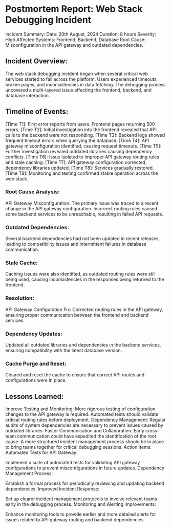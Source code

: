 # Postmortem Report: Web Stack Debugging Incident
Incident Summary:
Date: 20th August, 2024
Duration: 8 hours
Severity: High
Affected Systems: Frontend, Backend, Database
Root Cause: Misconfiguration in the API gateway and outdated dependencies.
## Incident Overview:
The web stack debugging incident began when several critical web services started to fail across the platform. Users experienced timeouts, broken pages, and inconsistencies in data fetching. The debugging process uncovered a multi-layered issue affecting the frontend, backend, and database interaction.

## Timeline of Events:
[Time T1]: First error reports from users. Frontend pages returning 500 errors.
[Time T2]: Initial investigation into the frontend revealed that API calls to the backend were not responding.
[Time T3]: Backend logs showed frequent timeout errors when querying the database.
[Time T4]: API gateway misconfiguration identified, causing request timeouts.
[Time T5]: Further investigation revealed outdated libraries causing dependency conflicts.
[Time T6]: Issue isolated to improper API gateway routing rules and stale caching.
[Time T7]: API gateway configuration corrected, dependency libraries updated.
[Time T8]: Services gradually restored.
[Time T9]: Monitoring and testing confirmed stable operation across the web stack.
### Root Cause Analysis:
API Gateway Misconfiguration:
The primary issue was traced to a recent change in the API gateway configuration. Incorrect routing rules caused some backend services to be unreachable, resulting in failed API requests.

### Outdated Dependencies:
Several backend dependencies had not been updated in recent releases, leading to compatibility issues and intermittent failures in database communication.

### Stale Cache:
Caching issues were also identified, as outdated routing rules were still being used, causing inconsistencies in the responses being returned to the frontend.

### Resolution:
API Gateway Configuration Fix:
Corrected routing rules in the API gateway, ensuring proper communication between the frontend and backend services.

### Dependency Updates:
Updated all outdated libraries and dependencies in the backend services, ensuring compatibility with the latest database version.

### Cache Purge and Reset:
Cleared and reset the cache to ensure that correct API routes and configurations were in place.

## Lessons Learned:
Improve Testing and Monitoring:
More rigorous testing of configuration changes to the API gateway is required. Automated tests should validate critical routing rules before deployment.
Dependency Management:
Regular audits of system dependencies are necessary to prevent issues caused by outdated libraries.
Faster Communication and Collaboration:
Early cross-team communication could have expedited the identification of the root cause. A more structured incident management process should be in place to bring teams together for critical debugging sessions.
Action Items:
Automated Tests for API Gateway:

Implement a suite of automated tests for validating API gateway configurations to prevent misconfigurations in future updates.
Dependency Management Process:

Establish a formal process for periodically reviewing and updating backend dependencies.
Improved Incident Response:

Set up clearer incident management protocols to involve relevant teams early in the debugging process.
Monitoring and Alerting Improvements:

Enhance monitoring tools to provide earlier and more detailed alerts for issues related to API gateway routing and backend dependencies.
